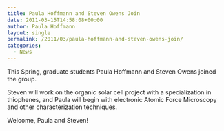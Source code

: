 ```yaml
---
title: Paula Hoffmann and Steven Owens Join
date: 2011-03-15T14:58:08+00:00
author: Paula Hoffmann
layout: single
permalink: /2011/03/paula-hoffmann-and-steven-owens-join/
categories:
  - News
---
```

This Spring, graduate students Paula Hoffmann and Steven Owens joined the group.

Steven will work on the organic solar cell project with a specialization in thiophenes, and Paula will begin with electronic Atomic Force Microscopy and other characterization techniques.

Welcome, Paula and Steven!
